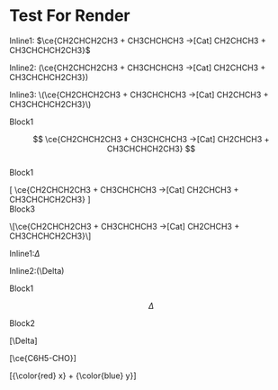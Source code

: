 # Test For Render

Inline1:   $\ce{CH2CHCH2CH3 + CH3CHCHCH3 ->[Cat] CH2CHCH3 + CH3CHCHCH2CH3}$      

Inline2:   \(\ce{CH2CHCH2CH3 + CH3CHCHCH3 ->[Cat] CH2CHCH3 + CH3CHCHCH2CH3}\)      

Inline3:   \\(\ce{CH2CHCH2CH3 + CH3CHCHCH3 ->[Cat] CH2CHCH3 + CH3CHCHCH2CH3}\\)      

Block1   

$$ \ce{CH2CHCH2CH3 + CH3CHCHCH3 ->[Cat] CH2CHCH3 + CH3CHCHCH2CH3} $$    
Block1   

\[ \ce{CH2CHCH2CH3 + CH3CHCHCH3 ->[Cat] CH2CHCH3 + CH3CHCHCH2CH3} \]  
Block3   

\\[\ce{CH2CHCH2CH3 + CH3CHCHCH3 ->[Cat] CH2CHCH3 + CH3CHCHCH2CH3}\\]    


Inline1:$\Delta$    

Inline2:\(\Delta\)    

Block1   

$$ \Delta $$    

Block2   

\[\Delta\]    

\[\ce{C6H5-CHO}\]   

\[{\color{red} x} + {\color{blue} y}\]  




